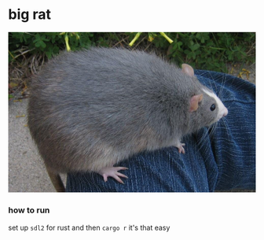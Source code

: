 # big rat
![a really big rat](rat.png)

### how to run
set up `sdl2` for rust and then `cargo r` it's that easy